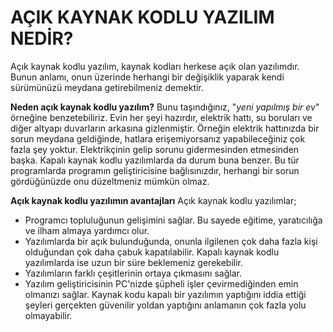 # AÇIK KAYNAK KODLU YAZILIM NEDİR?

Açık kaynak kodlu yazılım, kaynak kodları herkese açık olan yazılımdır. Bunun anlamı, onun üzerinde herhangi bir değişiklik yaparak kendi sürümünüzü meydana getirebilmeniz demektir.

**Neden açık kaynak kodlu yazılım?**
Bunu taşındığınız, "*yeni yapılmış bir ev*" örneğine benzetebiliriz. Evin her şeyi hazırdır, elektrik hattı, su boruları ve diğer altyapı duvarların arkasına gizlenmiştir. Örneğin elektrik hattınızda bir sorun meydana geldiğinde, hatlara erişemiyorsanız yapabileceğiniz çok fazla şey yoktur. Elektrikçinin gelip sorunu gidermesinden etmesinden başka. Kapalı kaynak kodlu yazılımlarda da durum buna benzer. Bu tür programlarda programın geliştiricisine bağlısınızdır, herhangi bir sorun gördüğünüzde onu düzeltmeniz mümkün olmaz.

**Açık kaynak kodlu yazılımın avantajları**
Açık kaynak kodlu yazılımlar;
-   Programcı topluluğunun gelişimini sağlar. Bu sayede eğitime, yaratıcılığa ve ilham almaya yardımcı olur.
-   Yazılımlarda bir açık bulunduğunda, onunla ilgilenen çok daha fazla kişi olduğundan çok daha çabuk kapatılabilir. Kapalı kaynak kodlu yazılımlarda ise uzun bir süre beklemeniz gerekebilir.
-   Yazılımların farklı çeşitlerinin ortaya çıkmasını sağlar.
-   Yazılım geliştiricisinin PC'nizde şüpheli işler çevirmediğinden emin olmanızı sağlar. Kaynak kodu kapalı bir yazılımın yaptığını iddia ettiği şeyleri gerçekten güvenilir yoldan yaptığını anlamanın çok fazla yolu olmayabilir.
